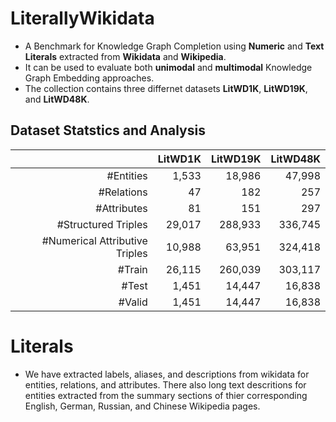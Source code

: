 # LiterallyWikidata 
- A Benchmark for Knowledge Graph Completion using **Numeric** and **Text Literals** extracted from **Wikidata** and **Wikipedia**. 
- It can be used to evaluate both **unimodal** and **multimodal** Knowledge Graph Embedding approaches. 
- The collection contains three differnet datasets **LitWD1K**, **LitWD19K**, and **LitWD48K**. 

## Dataset Statstics and Analysis
|           | LitWD1K | LitWD19K | LitWD48K |
|----------:|--------:|---------:|---------:|
|\#Entities | 1,533   | 18,986   | 47,998   |
|\#Relations| 47   | 182   | 257   |
|\#Attributes|81   | 151 |297|
|\#Structured Triples|29,017 |288,933| 336,745|
|\#Numerical Attributive Triples|10,988|63,951|324,418|
|\#Train|26,115|260,039|303,117|
|\#Test|1,451|14,447|16,838|
|\#Valid|1,451|14,447|16,838|

# Literals

- We have extracted labels, aliases, and descriptions from wikidata for entities, relations, and attributes. There also long text descritions for entities extracted from the summary sections of thier corresponding English, German, Russian, and Chinese Wikipedia pages. 









